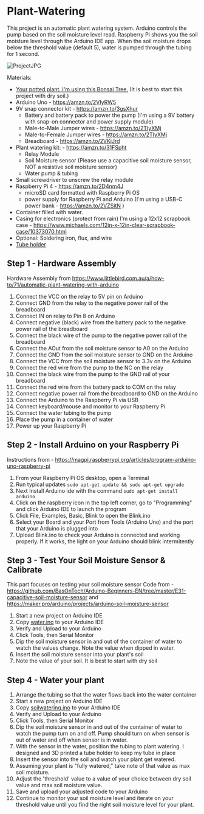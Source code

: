 # Plant-Watering

This project is an automatic plant watering system. Arduino controls the pump based on the soil moisture level read. Raspberry Pi shows you the soil moisture level through the Arduino IDE app. When the soil moisture drops below the threshold value (default 5), water is pumped through the tubing for 1 second.

![ProjectJPG](https://github.com/carolinedunn/Plant-Watering/blob/master/photos/wateringsystemfinal.jpg)

Materials:
- <a href="https://amzn.to/2BAau65">Your potted plant. I'm using this Bonsai Tree.</a> (It is best to start this project with dry soil.)
- Arduino Uno - https://amzn.to/2VIyRW5
- 9V snap connector kit - https://amzn.to/3gsXhur
  - Battery and battery pack to power the pump (I'm using a 9V battery with snap-on connector and power supply module)
  - Male-to-Male Jumper wires - https://amzn.to/2TIyXMj
  - Male-to-Female Jumper wires - https://amzn.to/2TIyXMj
  - Breadboard - https://amzn.to/2VKjJrd
- Plant watering kit: - https://amzn.to/31FSpht
  - Relay Module
  - Soil Moisture sensor (Please use a capacitive soil moisture sensor, NOT a resistive soil moisture sensor)
  - Water pump & tubing
- Small screwdriver to unscrew the relay module
- Raspberry Pi 4 - https://amzn.to/2D4nm4J
  - microSD card formatted with Raspberry Pi OS
  - power supply for Raspberry Pi and Arduino (I'm using a USB-C power bank - https://amzn.to/2VZSitN )
- Container filled with water.
- Casing for electronics (protect from rain) I'm using a 12x12 scrapbook case - https://www.michaels.com/12in-x-12in-clear-scrapbook-case/10373070.html
- Optional: Soldering iron, flux, and wire
- <a href="https://github.com/carolinedunn/Plant-Watering/blob/master/tube%20holder2.stl">Tube holder</a>

## Step 1 - Hardware Assembly
Hardware Assembly from https://www.littlebird.com.au/a/how-to/71/automatic-plant-watering-with-arduino
1. Connect the VCC on the relay to 5V pin on Arduino
2. Connect GND from the relay to the negative power rail of the breadboard
3. Connect IN on relay to Pin 8 on Arduino
4. Connect negative (black) wire from the battery pack to the negative power rail of the breadboard
5. Connect the black wire of the pump to the negative power rail of the breadboard
6. Connect the AOut from the soil moisture sensor to A0 on the Arduino
7. Connect the GND from the soil moisture sensor to GND on the Arduino
8. Connect the VCC from the soil moisture sensor to 3.3v on the Arduino
9. Connect the red wire from the pump to the NC on the relay
10. Connect the black wire from the pump to the GND rail of your breadboard
11. Connect the red wire from the battery pack to COM on the relay
12. Connect negative power rail from the breadboard to GND on the Arduino
13. Connect the Arduino to the Raspberry Pi via USB
14. Connect keyboard/mouse and monitor to your Raspberry Pi
15. Connect the water tubing to the pump
16. Place the pump in a container of water
17. Power up your Raspberry Pi

## Step 2 - Install Arduino on your Raspberry Pi
Instructions from - https://magpi.raspberrypi.org/articles/program-arduino-uno-raspberry-pi
1. From your Raspberry Pi OS desktop, open a Terminal
2. Run typical updates ```sudo apt-get update && sudo apt-get upgrade```
3. Next Install Arduino ide with the command ```sudo apt-get install arduino```
4. Click on the raspberry icon in the top left corner, go to "Programming" and click Arduino IDE to launch the program
5. Click File, Examples, Basic, Blink to open the Blink.ino
6. Select your Board and your Port from Tools (Arduino Uno) and the port that your Arduino is plugged into
7. Upload Blink.ino to check your Arduino is connected and working properly. If it works, the light on your Arduino should blink intermitently

## Step 3 - Test Your Soil Moisture Sensor & Calibrate
This part focuses on testing your soil moisture sensor
Code from - https://github.com/BasOnTech/Arduino-Beginners-EN/tree/master/E31-capacitive-soil-moisture-sensor and https://maker.pro/arduino/projects/arduino-soil-moisture-sensor
1. Start a new project on Arduino IDE
2. Copy <a href="https://github.com/carolinedunn/Plant-Watering/blob/master/water.ino">water.ino</a> to your Arduino IDE
3. Verify and Upload to your Arduino
4. Click Tools, then Serial Monitor
5. Dip the soil moisture sensor in and out of the container of water to watch the values change. Note the value when dipped in water.
6. Insert the soil moisture sensor into your plant's soil
7. Note the value of your soil. It is best to start with dry soil

## Step 4 - Water your plant
1. Arrange the tubing so that the water flows back into the water container
2. Start a new project on Arduino IDE
3. Copy <a href="https://github.com/carolinedunn/Plant-Watering/blob/master/soilwatering.ino">soilwatering.ino</a> to your Arduino IDE
4. Verify and Upload to your Arduino
5. Click Tools, then Serial Monitor
6. Dip the soil moisture sensor in and out of the container of water to watch the pump turn on and off. Pump should turn on when sensor is out of water and off when sensor is in water.
7. With the sensor in the water, position the tubing to plant watering. I designed and 3D printed a tube holder to keep my tube in place
8. Insert the sensor into the soil and watch your plant get watered.
9. Assuming your plant is "fully watered," take note of that value as max soil moisture.
9. Adjust the 'threshold' value to a value of your choice between dry soil value and max soil moisture value.
10. Save and upload your adjusted code to your Arduino
11. Continue to monitor your soil moisture level and iterate on your threshold value until you find the right soil moisture level for your plant.

